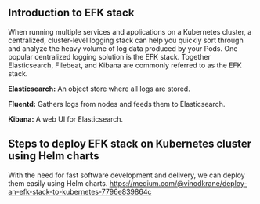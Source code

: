 ## Introduction to EFK stack
When running multiple services and applications on a Kubernetes cluster, a centralized, cluster-level logging stack can help you quickly sort through and analyze the heavy volume of log data produced by your Pods. One popular centralized logging solution is the EFK stack. Together Elasticsearch, Filebeat, and Kibana are commonly referred to as the EFK stack.

**Elasticsearch:** An object store where all logs are stored.

**Fluentd:** Gathers logs from nodes and feeds them to Elasticsearch.

**Kibana:** A web UI for Elasticsearch.

## Steps to deploy EFK stack on Kubernetes cluster using Helm charts
With the need for fast software development and delivery, we can deploy them easily using Helm charts. 
https://medium.com/@vinodkrane/deploy-an-efk-stack-to-kubernetes-7796e839864c
